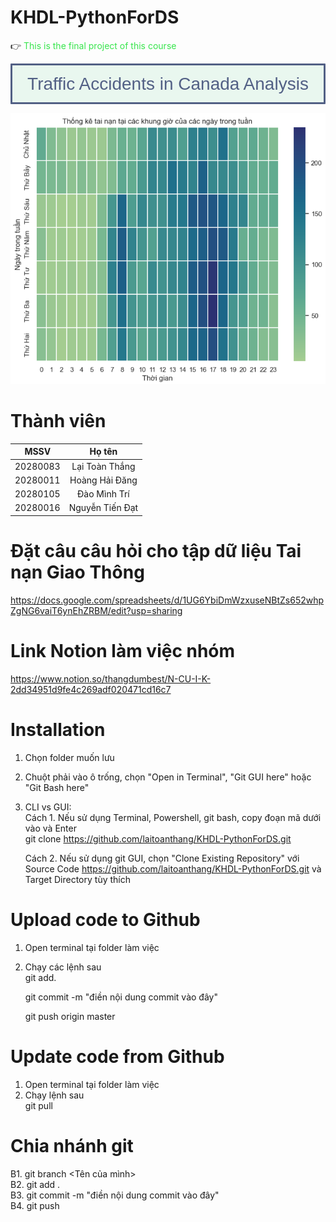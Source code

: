 # KHDL-PythonForDS
👉 <span style = 'color: #38E54D'> This is the final project of this course </span>

<div style="text-align: left; background-color:#E9F7EF; font-family:Arial; color:#526085; padding: 12px; line-height:1.25;border-radius:1px; margin-bottom: 0em; text-align: center; font-size: 28px;border-style: solid;border-color: dark green;">Traffic Accidents in Canada Analysis</div>

![](img/1.png)

# Thành viên 
<!-- <center> -->
| MSSV  | Họ tên |
|:---:|:---:|
| 20280083  | Lại Toàn Thắng  |
| 20280011  | Hoàng Hải Đăng |
| 20280105  | Đào Mình Trí  |
| 20280016  | Nguyễn Tiến Đạt  | 

<!-- </center> -->

# Đặt câu câu hỏi cho tập dữ liệu Tai nạn Giao Thông
https://docs.google.com/spreadsheets/d/1UG6YbiDmWzxuseNBtZs652whpZgNG6vaiT6ynEhZRBM/edit?usp=sharing

# Link Notion làm việc nhóm
https://www.notion.so/thangdumbest/N-CU-I-K-2dd34951d9fe4c269adf020471cd16c7

# Installation
1. Chọn folder muốn lưu
2. Chuột phải vào ô trống, chọn "Open in Terminal", "Git GUI here" hoặc "Git Bash here"
3. CLI vs GUI: <br>
    Cách 1. Nếu sử dụng Terminal, Powershell, git bash, copy đoạn mã dưới vào và Enter <br>
    git clone https://github.com/laitoanthang/KHDL-PythonForDS.git
    
    Cách 2. Nếu sử dụng git GUI, chọn "Clone Existing Repository" với Source Code https://github.com/laitoanthang/KHDL-PythonForDS.git và Target Directory tùy thích

# Upload code to Github
1. Open terminal tại folder làm việc
2. Chạy các lệnh sau <br>
    git add.

    git commit -m "điền nội dung commit vào đây"

    git push origin master
 
# Update code from Github
1. Open terminal tại folder làm việc
2. Chạy lệnh sau <br>
    git pull

# Chia nhánh git
B1. git branch <Tên của mình> <br>
B2. git add . <br>
B3. git commit -m "điền nội dung commit vào đây" <br>
B4. git push<br>
